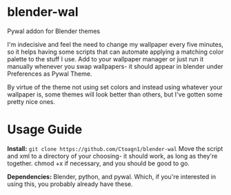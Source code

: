 # blender-wal
Pywal addon for Blender themes

  I'm indecisive and feel the need to change my wallpaper every five minutes, so it helps having some scripts that can automate applying a matching color palette to the stuff I use. Add to your wallpaper manager or just run it manually whenever you swap wallpapers- it should appear in blender under Preferences as Pywal Theme.

By virtue of the theme not using set colors and instead using whatever your wallpaper is, some themes will look better than others, but I've gotten some pretty nice ones.

# Usage Guide

**Install:**  `git clone https://github.com/Ctoagn1/blender-wal`
Move the script and xml to a directory of your choosing- it should work, as long as they're together. chmod +x if necessary, and you should be good to go.

**Dependencies:**  Blender, python, and pywal. Which, if you're interested in using this, you probably already have these.
